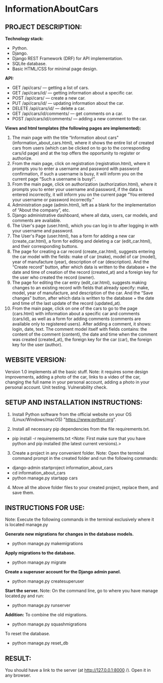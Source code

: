 # InformationAboutCars
## PROJECT DESCRIPTION:
**Technology stack:**
- Python.
- Django.
- Django REST Framework (DRF) for API implementation.
- SQLite database.
- Basic HTML/CSS for minimal page design.

**API:**
- GET /api/cars/ — getting a list of cars.
- GET /api/cars/id/ — getting information about a specific car.
- POST /api/cars/ — create a new car.
- PUT /api/cars/id/ — updating information about the car.
- DELETE /api/cars/id/ — delete a car.
- GET /api/cars/id/comments/ — get comments on a car.
- POST /api/cars/id/comments/ — adding a new comment to the car.

**Views and html templates (the following pages are implemented):**
1. The main page with the title “Information about cars" (information_about_cars.html), where it shows the entire list of created cars from users (which can be clicked on to go to the corresponding cars/id page) and at the top offers the opportunity to register or authorize.
2. From the main page, click on registration (registration.html), where it prompts you to enter a username and password with password confirmation, if such a username is busy, it will inform you on the current page “Such a username is busy!".
3. From the main page, click on authorization (authorization.html), where it prompts you to enter your username and password, if the data is entered incorrectly, it will inform you on the current page “You entered your username or password incorrectly.”
4. Administration page (admin.html), left as a blank for the implementation of “About the company”, etc.
5. Django administrative dashboard, where all data, users, car models, and comments are available.
6. The User's page (user.html), which you can log in to after logging in with your username and password. 
7. The User's Page (user.html), has a form for adding a new car (create_car.html), a form for editing and deleting a car (edit_car.html), and their corresponding buttons.
8. The page for creating a car record (create_car.html), suggests entering the car model with the fields: make of car (make), model of car (model), year of manufacture (year), description of car (description). And the “Create record” button, after which data is written to the database + the date and time of creation of the record (created_at) and a foreign key for the user who created the record (owner).
9. The page for editing the car entry (edit_car.html), suggests making changes to an existing record with fields that already specify: make, model, year of manufacture, and description of the car. And the “Save changes” button, after which data is written to the database + the date and time of the last update of the record (updated_at).
10. From the main page, click on one of the cars to go to the page (cars.html) with information about a specific car and comments (cars/id), as well as a form for adding comments (comments are available only to registered users). After adding a comment, it shows: login, date, text. The comment model itself with fields contains: the content of the comment (content), the date and time when the comment was created (created_at), the foreign key for the car (car), the foreign key for the user (author).

## WEBSITE VERSION:
Version 1.0 implements all the basic stuff.
Note: it requires some design improvements, adding a photo of the car, links to a video of the car, changing the full name in your personal account, adding a photo in your personal account. Unit testing. Vulnerability check.

## SETUP AND INSTALLATION INSTRUCTIONS:
1. Install Python software from the official website on your OS (Linux/Windows/macOS) "https://www.python.org". 

2. Install all necessary pip dependencies from the file requirements.txt.
- pip install -r requirements.txt
<Note: First make sure that you have python and pip installed (the latest current versions).>

3. Create a project in any convenient folder.
Note: Open the terminal command prompt in the created folder and run the following commands:
- django-admin startproject information_about_cars
- cd information_about_cars
- python manage.py startapp cars

4. Move all the above folder files to your created project, replace them, and save them.

## INSTRUCTIONS FOR USE:
Note: Execute the following commands in the terminal exclusively where it is located manage.py

**Generate new migrations for changes in the database models.**
- python manage.py makemigrations

**Apply migrations to the database.**
- python manage.py migrate

**Create a superuser account for the Django admin panel.**
- python manage.py createsuperuser

**Start the server.**
Note: On the command line, go to where you have manage located.py and run:
- python manage.py runserver

**Addition:**
To combine the old migrations.
- python manage.py squashmigrations

To reset the database.
- python manage.py reset_db


## RESULT:
You should have a link to the server (at http://127.0.0.1:8000 /). Open it in any browser.
